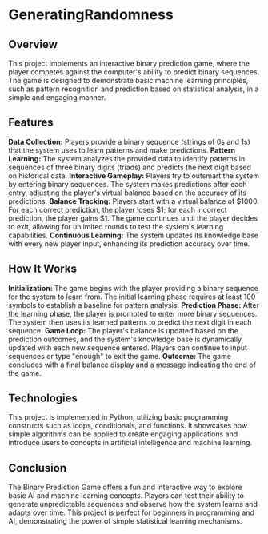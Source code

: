 # GeneratingRandomness
## Overview
This project implements an interactive binary prediction game, where the player competes against the computer's ability to predict binary sequences. The game is designed to demonstrate basic machine learning principles, such as pattern recognition and prediction based on statistical analysis, in a simple and engaging manner.

## Features
**Data Collection:** Players provide a binary sequence (strings of 0s and 1s) that the system uses to learn patterns and make predictions.
**Pattern Learning:** The system analyzes the provided data to identify patterns in sequences of three binary digits (triads) and predicts the next digit based on historical data.
**Interactive Gameplay:** Players try to outsmart the system by entering binary sequences. The system makes predictions after each entry, adjusting the player's virtual balance based on the accuracy of its predictions.
**Balance Tracking:** Players start with a virtual balance of $1000. For each correct prediction, the player loses $1; for each incorrect prediction, the player gains $1. The game continues until the player decides to exit, allowing for unlimited rounds to test the system's learning capabilities.
**Continuous Learning:** The system updates its knowledge base with every new player input, enhancing its prediction accuracy over time.
## How It Works
**Initialization:** The game begins with the player providing a binary sequence for the system to learn from. The initial learning phase requires at least 100 symbols to establish a baseline for pattern analysis.
**Prediction Phase:** After the learning phase, the player is prompted to enter more binary sequences. The system then uses its learned patterns to predict the next digit in each sequence.
**Game Loop:** The player's balance is updated based on the prediction outcomes, and the system's knowledge base is dynamically updated with each new sequence entered. Players can continue to input sequences or type "enough" to exit the game.
**Outcome:** The game concludes with a final balance display and a message indicating the end of the game.
## Technologies
This project is implemented in Python, utilizing basic programming constructs such as loops, conditionals, and functions. It showcases how simple algorithms can be applied to create engaging applications and introduce users to concepts in artificial intelligence and machine learning.

## Conclusion
The Binary Prediction Game offers a fun and interactive way to explore basic AI and machine learning concepts. Players can test their ability to generate unpredictable sequences and observe how the system learns and adapts over time. This project is perfect for beginners in programming and AI, demonstrating the power of simple statistical learning mechanisms.
